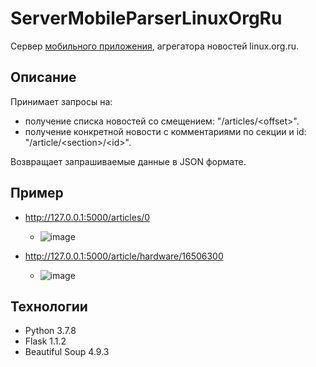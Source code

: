 # ServerMobileParserLinuxOrgRu
Сервер [мобильного приложения](https://github.com/lelsene/MobileParserLinuxOrgRu), агрегатора новостей linux.org.ru.

## Описание
Принимает запросы на:
- получение списка новостей со смещением: "/articles/\<offset\>". 
- получение конкретной новости с комментариями по секции и id: "/article/\<section\>/\<id\>". <br /> 

Возвращает запрашиваемые данные в JSON формате.

## Пример
 - http://127.0.0.1:5000/articles/0
    - ![image](https://user-images.githubusercontent.com/43280704/131816983-0b013cd8-36a1-4cc9-b484-93cd0e828832.png)

 - http://127.0.0.1:5000/article/hardware/16506300
    - ![image](https://user-images.githubusercontent.com/43280704/131817164-aaa1596b-77c8-4fbf-9b52-02b1883b76ab.png)  

## Технологии
- Python 3.7.8
- Flask 1.1.2
- Beautiful Soup 4.9.3
